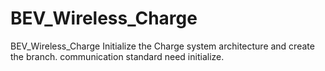 # BEV_Wireless_Charge
BEV_Wireless_Charge
Initialize the Charge system architecture and create the branch.
communication standard need initialize.

